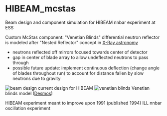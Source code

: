# HIBEAM_mcstas
Beam design and component simulation for HIBEAM nnbar experiment at ESS

Custom McStas component: "Venetian Blinds" differential neutron reflector is modeled after "Nested Reflector" concept in [X-Ray astronomy](https://imagine.gsfc.nasa.gov/educators/programs/xmm/mission/mirrors.html)
 - neutrons reflected off mirrors focused towards center of detector
 - gap in center of blade array to allow undeflected neutrons to pass through
 - possible future update: implement continuous deflection (change angle of blades throughout run) to account for distance fallen by slow neutrons due to gravity

![beam design](https://user-images.githubusercontent.com/78174712/213030309-1dfb4677-e7dc-4056-aa8c-ceba67a3f3f1.png)
current design for HIBEAM
![venetian blinds](https://user-images.githubusercontent.com/78174712/213030402-6fc815ac-5037-4668-b006-a181a084c8cd.png)
Venetian blinds model ([Desmos](https://www.desmos.com/calculator/ehkfioczjt))

HIBEAM experiment meant to improve upon 1991 (published 1994) ILL nnbar oscillation experiment
